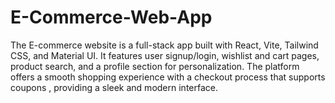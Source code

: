 # E-Commerce-Web-App
The E-commerce website is a full-stack app built with React, Vite, Tailwind CSS, and Material UI. It features user signup/login, wishlist and cart pages, product search, and a profile section for personalization. The platform offers a smooth shopping experience with a checkout process that supports coupons , providing a sleek and modern interface.
